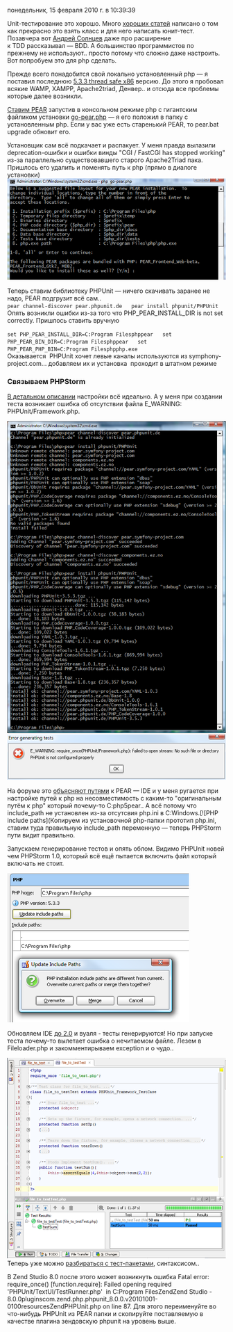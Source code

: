 понедельник, 15 февраля 2010 г. в 10:39:39

Unit-тестирование это хорошо. Много [хороших статей](http://habrahabr.ru/blogs/php/56289/) написано о том как прекрасно это взять класс и для него написать юнит-тест. Позавчера вот [Андрей Солнцев](http://blog.codeborne.com/2010/10/unit-test-evolution.html) даже про расширение к TDD рассказывал — BDD. А большинство программистов по прежнему не используют.. просто потому что сложно даже настроить. Вот попробуем это для php сделать.

Прежде всего понадобится свой локально установленный php — я поставил последнюю [5.3.3 thread safe x86](http://windows.php.net/download/) версию. До этого я пробовал всякие WAMP, XAMPP, Apache2triad, Денвер.. и отсюда все проблемы которые далее возникли.

[Ставим PEAR](http://pear.php.net/manual/en/installation.getting.php) запустив в консольном режиме php с гигантским файликом установки [go-pear.php](http://pear.php.net/go-pear) — я его положил в папку с установленным php. Если у вас уже есть старенький PEAR, то pear.bat upgrade обновит его.

Установщик сам всё подкачает и распакует. У меня правда вылазили deprecation-ошибки и ошибки винды "CGI / FastCGI has stopped working" из-за параллельно существовавшего старого Apache2Triad пака. Пришлось его удалить и поменять путь к php (прямо в диалоге установки)
![](../lab/img/2010-10-28_1055.png)

Теперь ставим библиотеку PHPUnit — ничего скачивать заранее не надо, PEAR подгрузит всё сам..  
`pear channel-discover pear.phpunit.de   pear install phpunit/PHPUnit`  
Опять возникли ошибки из-за того что PHP_PEAR_INSTALL_DIR is not set correctly. Пришлось ставить вручную  
  
`set PHP_PEAR_INSTALL_DIR=C:Program Filesphppear   set PHP_PEAR_BIN_DIR=C:Program Filesphppear   set PHP_PEAR_PHP_BIN=C:Program Filesphpphp.exe`  
Оказывается  PHPUnit хочет левые каналы используются из symphony-project.com... добавляем их и установка  проходит в штатном режиме  

### Связываем PHPStorm

[В детальном описании](http://blogs.jetbrains.com/webide/2009/12/phpunit-support/) настройки всё идеально. А у меня при создании теста возникает ошибка об отсутствии файла E_WARNING: PHPUnit/Framework.php.

![](../lab/img/2010-10-28_1156.png)
![](../lab/img/2010-10-28_1111.png)



На форуме это [объясняют путями](http://devnet.jetbrains.net/message/5271717;jsessionid=216059978C100470FEC18C00C63D4B81) к PEAR — IDE и у меня ругается при настройке путей к php на несовместимость с каким-то "оригинальным путём к php" который почему-то C:php5pear.. А всё потому что include_path не установлен из-за отсутсвия php.ini в C:Windows.[![PHP include paths](Копируем из установочной php-папки прототип php.ini, ставим туда правильную include_path переменную — теперь PHPStorm пути видит правильно.  

Запускаем генерирование тестов и опять облом. Видимо PHPUnit новей чем PHPStorm 1.0, который всё ещё пытается включить файл который включать не стоит.

![](../lab/img/2010-10-28_1125%201.png)

Обновляем IDE [до 2.0](http://confluence.jetbrains.net/display/WI/Web+IDE+EAP) и вуаля - тесты генерируются! Но при запуске теста почему-то вылетает ошибка о нечитаемом файле. Лезем в Fileloader.php и закомментирываем exception и о чудо..


![](../lab/img/2010-10-28_1445.png)Теперь уже можно [разбираться с тест-пакетами](http://www.zyxist.com/en/archives/48), синтаксисом..

В Zend Studio 8.0 после этого может возникнуть ошибка Fatal error: require_once() [function.require]: Failed opening required 'PHPUnit/TextUI/TestRunner.php'  in C:Program FilesZendZend Studio - 8.0.0pluginscom.zend.php.phpunit_8.0.0.v20101001-0100resourcesZendPHPUnit.php on line 87. Для этого переименуйте во что-нибудь PHPUnit из PEAR папки и скопируйте поставляемую в качестве плагина зендовскую phpunit на уровень выше.

